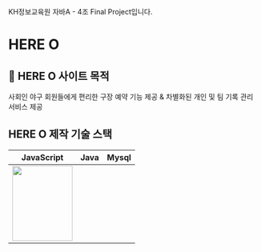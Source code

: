 KH정보교육원 자바A - 4조 Final Project입니다.

# HERE O

## :rocket: HERE O 사이트 목적

사회인 야구 회원들에게 편리한 구장 예약 기능 제공 & 차별화된 개인 및 팀 기록 관리 서비스 제공

## HERE O 제작 기술 스택

| JavaScript | Java | Mysql | 
|------------|------|-------|
|<img src="https://cdn.iconscout.com/icon/free/png-512/javascript-2038874-1720087.png?f=avif&w=256" width="120" height="150"/>|||
